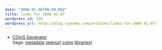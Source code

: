 ```yaml
---
date: "2006-01-06T00:00:00Z"
title: links for 2006-01-07
wordpress_id: 159
wordpress_url: http://blog.ryaneby.com/archives/links-for-2006-01-07/
---
```

<ul>
	<li>
		<div><a href="http://generator.ocoins.info/">COinS Generator</a></div>
		<div>(tags: <a href="http://del.icio.us/eby/metadata">metadata</a> <a href="http://del.icio.us/eby/openurl">openurl</a> <a href="http://del.icio.us/eby/coins">coins</a> <a href="http://del.icio.us/eby/libraries">libraries</a>)</div>
	</li>
</ul>
